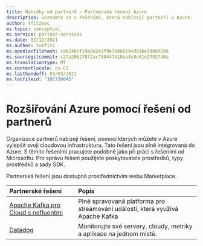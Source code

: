 ```yaml
---
title: Nabídky od partnerů – Partnerská řešení Azure
description: Seznamte se s řešeními, která nabízejí partneři v Azure.
author: tfitzmac
ms.topic: conceptual
ms.service: partner-services
ms.date: 02/12/2021
ms.author: tomfitz
ms.openlocfilehash: cab246cf19e8a2e3f9e7b08019cd836e3d085266
ms.sourcegitcommit: c27a20b278f2ac758447418ea4c8c61e27927d6a
ms.translationtype: MT
ms.contentlocale: cs-CZ
ms.lasthandoff: 03/03/2021
ms.locfileid: "101736045"
---
```

# <a name="extend-azure-with-solutions-from-partners"></a>Rozšiřování Azure pomocí řešení od partnerů

Organizace partnerů nabízejí řešení, pomocí kterých můžete v Azure vylepšit svoji cloudovou infrastrukturu. Tato řešení jsou plně integrovaná do Azure. S těmito řešeními pracujete podobně jako při práci s řešeními od Microsoftu. Pro správu řešení použijete poskytovatele prostředků, typy prostředků a sady SDK.

Partnerská řešení jsou dostupná prostřednictvím webu Marketplace.

| Partnerské řešení | Popis |
| :--- | :--- |
| [Apache Kafka pro Cloud s nefluentmi](./apache-kafka-confluent-cloud/overview.md) | Plně spravovaná platforma pro streamování událostí, která využívá Apache Kafka |
| [Datadog](./datadog/overview.md) | Monitorujte své servery, cloudy, metriky a aplikace na jednom místě. |
